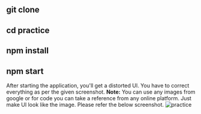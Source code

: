 ## git clone
## cd practice
## npm install 
## npm start

After starting the application, you'll get a distorted UI.
You have to correct everything as per the given screenshot.
**Note:** 
You can use any images from google or for code you can take a reference from any online platform.
Just make UI look like the image. 
Please refer the below screenshot.
![practice](https://github.com/ItsUjj96/practice/assets/77408216/9eefd792-256a-40b8-ad3c-ef796c1a747b)
